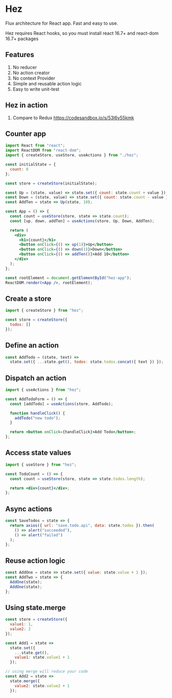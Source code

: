 # Hez

Flux architecture for React app. Fast and easy to use.

Hez requires React hooks, so you must install react 16.7+ and react-dom 16.7+ packages

## Features

1. No reducer
2. No action creator
3. No context Provider
4. Simple and reusable action logic
5. Easy to write unit-test

## Hez in action

1. Compare to Redux https://codesandbox.io/s/53l6y55kmk

## Counter app

```jsx harmony
import React from "react";
import ReactDOM from "react-dom";
import { createStore, useStore, useActions } from "./hez";

const initialState = {
  count: 0
};

const store = createStore(initialState);

const Up = (state, value) => state.set({ count: state.count + value });
const Down = (state, value) => state.set({ count: state.count - value });
const AddTen = state => Up(state, 10);

const App = () => {
  const count = useStore(store, state => state.count);
  const [up, down, addTen] = useActions(store, Up, Down, AddTen);

  return (
    <div>
      <h1>{count}</h1>
      <button onClick={() => up(1)}>Up</button>
      <button onClick={() => down(1)}>Down</button>
      <button onClick={() => addTen()}>Add 10</button>
    </div>
  );
};

const rootElement = document.getElementById("hez-app");
ReactDOM.render(<App />, rootElement);
```

## Create a store

```jsx harmony
import { createStore } from "hez";

const store = createStore({
  todos: []
});
```

## Define an action

```jsx harmony
const AddTodo = (state, text) =>
  state.set({ ...state.get(), todos: state.todos.concat({ text }) });
```

## Dispatch an action

```jsx harmony
import { useActions } from "hez";

const AddTodoForm = () => {
  const [addTodo] = useActions(store, AddTodo);

  function handleClick() {
    addTodo("new todo");
  }

  return <button onClick={handleClick}>Add Todo</button>;
};
```

## Access state values

```jsx harmony
import { useStore } from "hez";

const TodoCount = () => {
  const count = useStore(store, state => state.todos.length);

  return <div>{count}</div>;
};
```

## Async actions

```jsx harmony
const SaveTodos = state => {
  return axios({ url: "save.todo.api", data: state.todos }).then(
    () => alert("succeeded"),
    () => alert("failed")
  );
};
```

## Reuse action logic

```jsx harmony
const AddOne = state => state.set({ value: state.value + 1 });
const AddTwo = state => {
  AddOne(state);
  AddOne(state);
};
```

## Using state.merge

```jsx harmony
const store = createStore({
  value1: 1,
  value2: 2
});

const Add1 = state =>
  state.set({
    ...state.get(),
    value1: state.value1 + 1
  });

// using merge will reduce your code
const Add2 = state =>
  state.merge({
    value2: state.value2 + 1
  });
```
